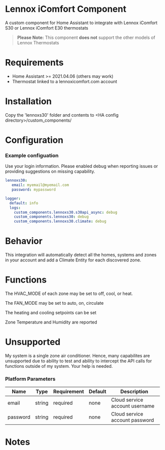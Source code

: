 # Lennox iComfort Component
A custom component for Home Assistant to integrate with Lennox iComfort S30 or Lennox iComfort E30 thermostats

> **Please Note:** This component **does not** support the other models of Lennox Thermostats 

# Requirements

- Home Assistant >= 2021.04.06  (others may work)
- Thermostat linked to a lennoxicomfort.com account

# Installation
Copy the 'lennoxs30' folder and contents to &lt;HA config directory&gt;/custom_components/ 

# Configuration
### Example configuation

Use your login information.  Please enabled debug when reporting issues or providing suggestions on missing capability.

```yaml
lennoxs30:
   email: myemail@myemail.com
   password: mypassword

logger:
  default: info
  logs:
    custom_components.lennoxs30.s30api_async: debug
    custom_components.lennoxs30: debug
    custom_components.lennoxs30.climate: debug
```
# Behavior

This integration will automatically detect all the  homes, systems and zones in your account and add a Climate Entity for each discovered zone.

# Functions

The HVAC_MODE of each zone may be set to off, cool, or heat.

The FAN_MODE may be set to auto, on, circulate

The heating and cooling setpoints can be set

Zone Temperature and Humidity are reported

# Unsupported

My system is a single zone air conditioner.  Hence, many capabilites are unsupported due to ability to test and ability to intercept the API calls for functions outside of my system.  Your help is needed.

### Platform Parameters
| Name | Type | Requirement | Default | Description |
| ---- | ---- | ----------- | ------- | ----------- |
| email | string | required | none | Cloud service account username |
| password | string | required | none | Cloud service account password |

# Notes


